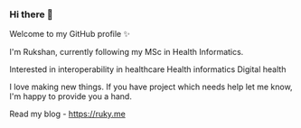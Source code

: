 ### Hi there 👋

Welcome to my GitHub profile ✨

I'm Rukshan, currently following my MSc in Health Informatics.

Interested in interoperability in healthcare 
Health informatics
Digital health 

I love making new things. If you have project which needs help let me know, I'm happy to provide you a hand.

Read my blog - https://ruky.me

<!--
**rukshn/rukshn** is a ✨ _special_ ✨ repository because its `README.md` (this file) appears on your GitHub profile.

Here are some ideas to get you started:

- 🔭 I’m currently working on ...
- 🌱 I’m currently learning ...
- 👯 I’m looking to collaborate on ...
- 🤔 I’m looking for help with ...
- 💬 Ask me about ...
- 📫 How to reach me: ...
- 😄 Pronouns: ...
- ⚡ Fun fact: ...
-->
